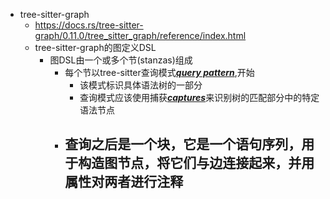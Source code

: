 - tree-sitter-graph
	- https://docs.rs/tree-sitter-graph/0.11.0/tree_sitter_graph/reference/index.html
	- tree-sitter-graph的图定义DSL
		- 图DSL由一个或多个节(stanzas)组成
			- 每个节以tree-sitter查询模式[***query pattern***](https://tree-sitter.github.io/tree-sitter/using-parsers#pattern-matching-with-queries),开始
				- 该模式标识具体语法树的一部分
				- 查询模式应该使用捕获[***captures***](https://tree-sitter.github.io/tree-sitter/using-parsers#capturing-nodes)来识别树的匹配部分中的特定语法节点
			- 查询之后是一个块，它是一个语句序列，用于构造图节点，将它们与边连接起来，并用属性对两者进行注释
				-